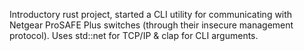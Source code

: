 Introductory rust project, started a CLI utility for communicating with Netgear ProSAFE Plus switches (through their insecure management protocol). Uses std::net for TCP/IP & clap for CLI arguments.
